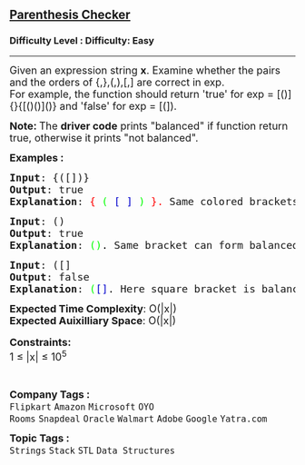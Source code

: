 <h2><a href="https://www.geeksforgeeks.org/problems/parenthesis-checker2744/1">Parenthesis Checker</a></h2><h3>Difficulty Level : Difficulty: Easy</h3><hr><div class="problems_problem_content__Xm_eO"><p><span style="font-size: 18px;">Given an expression string <strong>x</strong>. Examine whether the pairs and the orders of {,},(,),[,] are correct in exp.<br>For example, the function should return 'true' for exp = [()]{}{[()()]()} and 'false' for exp = [(]).</span></p>
<p><strong><span style="font-size: 18px;">Note: </span></strong><span style="font-size: 18px;">The <strong>driver code</strong> prints "balanced" if function return true, otherwise it prints "not balanced".</span></p>
<p><span style="font-size: 18px;"><strong>Examples :</strong></span></p>
<pre><span style="font-size: 18px;"><strong>Input</strong>: {([])}
<strong>Output</strong>: true
<strong>Explanation</strong>: <span style="color: rgb(255, 0, 0); --darkreader-inline-color: #ff1a1a;" data-darkreader-inline-color="">{</span> <span style="color: rgb(0, 255, 0); --darkreader-inline-color: #1aff1a;" data-darkreader-inline-color="">(</span> <span style="color: rgb(0, 0, 205); --darkreader-inline-color: #5190ff;" data-darkreader-inline-color="">[</span> <span style="color: rgb(0, 0, 205); --darkreader-inline-color: #5190ff;" data-darkreader-inline-color="">]</span> <span style="color: rgb(0, 255, 0); --darkreader-inline-color: #1aff1a;" data-darkreader-inline-color="">)</span> <span style="color: rgb(255, 0, 0); --darkreader-inline-color: #ff1a1a;" data-darkreader-inline-color="">}.&nbsp;</span>Same colored brackets can form balanced pairs, with 0 number of unbalanced bracket.
</span></pre>
<pre><span style="font-size: 18px;"><strong>Input</strong>: ()
<strong>Output</strong>: true
<strong>Explanation</strong>: <span style="color: rgb(0, 255, 0); --darkreader-inline-color: #1aff1a;" data-darkreader-inline-color="">()</span><span style="color: rgb(0, 0, 0); --darkreader-inline-color: #e8e6e3;" data-darkreader-inline-color="">. </span>Same bracket can form balanced pairs,and here only 1 type of bracket is present and in balanced way.</span>
</pre>
<pre><span style="font-size: 18px;"><strong>Input</strong>: ([]
<strong>Output</strong>: false
<strong>Explanation</strong>: <span style="color: rgb(0, 255, 0); --darkreader-inline-color: #1aff1a;" data-darkreader-inline-color="">(</span><span style="color: rgb(0, 0, 205); --darkreader-inline-color: #5190ff;" data-darkreader-inline-color="">[]</span>.<span style="color: rgb(0, 0, 0); --darkreader-inline-color: #e8e6e3;" data-darkreader-inline-color=""> </span>Here square bracket is balanced but the small bracket is not balanced and Hence , the output will be unbalanced.</span></pre>
<p><span style="font-size: 18px;"><strong>Expected Time Complexity</strong>: O(|x|)<br><strong>Expected Auixilliary Space</strong>: O(|x|)</span><br><br><span style="font-size: 18px;"><strong>Constraints:</strong><br>1 ≤ |x| ≤ 10<sup>5</sup></span></p>
<p>&nbsp;</p></div><p><span style=font-size:18px><strong>Company Tags : </strong><br><code>Flipkart</code>&nbsp;<code>Amazon</code>&nbsp;<code>Microsoft</code>&nbsp;<code>OYO Rooms</code>&nbsp;<code>Snapdeal</code>&nbsp;<code>Oracle</code>&nbsp;<code>Walmart</code>&nbsp;<code>Adobe</code>&nbsp;<code>Google</code>&nbsp;<code>Yatra.com</code>&nbsp;<br><p><span style=font-size:18px><strong>Topic Tags : </strong><br><code>Strings</code>&nbsp;<code>Stack</code>&nbsp;<code>STL</code>&nbsp;<code>Data Structures</code>&nbsp;